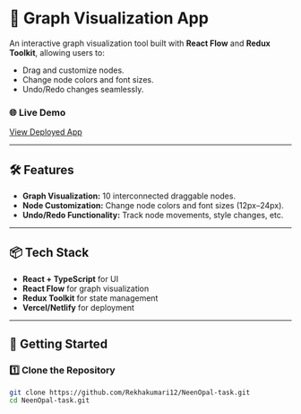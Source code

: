 # 🚀 Graph Visualization App

An interactive graph visualization tool built with **React Flow** and **Redux Toolkit**, allowing users to:

- Drag and customize nodes.
- Change node colors and font sizes.
- Undo/Redo changes seamlessly.

### 🌐 Live Demo

[View Deployed App](https://graph-visualization.vercel.app)

---

## 🛠️ Features

- **Graph Visualization:** 10 interconnected draggable nodes.
- **Node Customization:** Change node colors and font sizes (12px–24px).
- **Undo/Redo Functionality:** Track node movements, style changes, etc.

---

## 📦 Tech Stack

- **React + TypeScript** for UI
- **React Flow** for graph visualization
- **Redux Toolkit** for state management
- **Vercel/Netlify** for deployment

---

## 🚀 Getting Started

### 1️⃣ Clone the Repository

```bash
git clone https://github.com/Rekhakumari12/NeenOpal-task.git
cd NeenOpal-task.git
```
